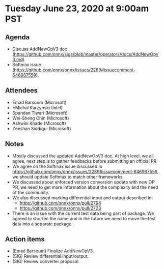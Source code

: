 # Tuesday June 23, 2020 at 9:00am PST

## Agenda
* Discuss AddNewOpV3 doc (https://github.com/onnx/sigs/blob/master/operators/docs/AddNewOpV3.md).
* Softmax issue (https://github.com/onnx/onnx/issues/2289#issuecomment-646967559).

## Attendees
* Emad Barsoum (Microsoft)
* *Michal Karzynski (Intel)
* Spandan Tiwari (Microsoft)
* Wei-Sheng Chin (Microsoft)
* Ashwini Khade (Microsoft)
* Zeeshan Siddiqui (Microsoft)

## Notes
* Mostly discussed the updated AddNewOpV3 doc. At high level, we all agree, next step is to gather feedbacks before submitting an official PR.
* We agree on the Softmax issue discussed in https://github.com/onnx/onnx/issues/2289#issuecomment-646967559, we should update Softmax to match other frameworks.
* We discussed about enforced version conversion update with new OP PR, we need to get more information about the complexity and the need of the community.
* We also discussed marking differential input and output described in:
    * https://github.com/onnx/onnx/pull/2794
    * https://github.com/onnx/onnx/pull/2723
* There is an issue with the current test data being part of package. We agreed to shorten the name and in the future we need to move the test data into a separate package.

## Action items
* (Emad Barsoum) Finalize AddNewOpV3.
* (SIG) Review differential input/output.
* (SIG) Review converter proposal.
